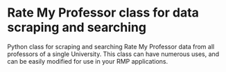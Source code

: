 # Rate My Professor class for data scraping and searching

Python class for scraping and searching Rate My Professor data from all professors of a single University.  This class can have numerous uses, and can be easily modified for use in your RMP applications.
